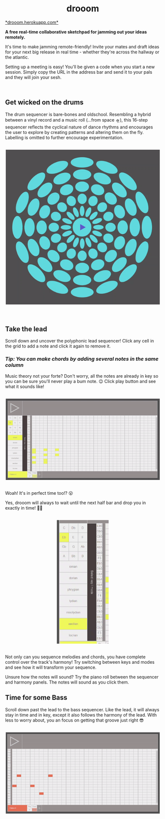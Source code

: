 <h1 align="center"> drooom </h1>
<a href="http://drooom.herokuapp.com/">*drooom.herokuapp.com*</a> 

**A free real-time collaborative sketchpad for jamming out your ideas remotely.**

It's time to make jamming remote-friendly! Invite your mates and draft ideas for your next big release in real time - whether they're across the hallway or the atlantic.

Setting up a meeting is easy! You'll be given a code when you start a new session. Simply copy the URL in the address bar and send it to your pals and they will join your sesh.

<br/>



## Get wicked on the drums

The drum sequencer is bare-bones and oldschool. Resembling a hybrid between a vinyl record and a music roll (...from space 🛸), this 16-step sequencer reflects the cyclical nature of dance rhythms and encourages the user to explore by creating patterns and altering them on the fly. Labelling is omitted to further encourage experimentation.

<br />
<div align="center">
  <img src="./client/src/assets/github/drums-demo.gif" width="500px"  />
</div>
<br />
<br />

## Take the lead

Scroll down and uncover the polyphonic lead sequencer! Click any cell in the grid to add a note and click it again to remove it.

### ***Tip:** You can make chords by adding several notes in the same column*

Music theory not your forte? Don't worry, all the notes are already in key so you can be sure you'll never play a bum note. 😉 Click play button and see what it sounds like!

<br />
<div align="center">
  <img src="./client/src/assets/github/lead-demo.gif" width="500px"  />
</div>
<br />

Woah! It's in perfect time too!? 😮

Yes, drooom will always to wait until the next half bar and drop you in exactly in time! 🧙‍♂️

<br />
<div align="center">
  <img src="./client/src/assets/github/scales-demo.gif" height="400px"  />
</div>
<br />

Not only can you sequence melodies and chords, you have complete control over the track's harmony! Try switching between keys and modes and see how it will transform your sequence.

Unsure how the notes will sound? Try the piano roll between the sequencer and harmony panels. The notes will sound as you click them.

## Time for some Bass

Scroll down past the lead to the bass sequencer. Like the lead, it will always stay in time and in key, except it also follows the harmony of the lead. With less to worry about, you an focus on getting that groove just right 😎

<br />
<div align="center">
  <img src="./client/src/assets/github/bass-demo.gif" width="500px"  />
</div>
<br />



